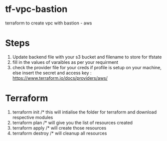 # tf-vpc-bastion
terraform to create vpc with bastion - aws

# Steps
1. Update backend file with your s3 bucket and filename to store for tfstate
2. fill in the values of varaibles as per your requirment
3. check the provider file for your creds if profile is setup on your machine, else insert the secret and access key : https://www.terraform.io/docs/providers/aws/

# Terraform
1. terraform init /* this will intialise the folder for terraform and download respective modules
2. terraform plan  /* will give you the list of resources created
3. terraform apply /* will create those resources
4. terraform destroy /* will cleanup all resources

